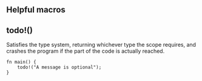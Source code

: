 <section class="slide">

# Helpful macros

</section>
<section class="slide">

## todo!()

Satisfies the type system, returning whichever type the scope requires,
and crashes the program if the part of the code is actually reached.

```rust,compile_fail
fn main() {
    todo!("A message is optional");
}
```

</section>
